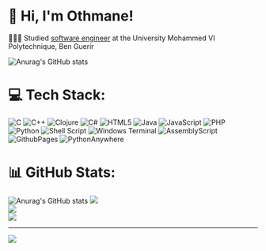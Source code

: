 # 👋 Hi, I'm Othmane!
👩🏻‍🎓 Studied [software engineer](https://1337.ma/en/) at the University Mohammed VI Polytechnique, Ben Guerir
<!-- GitHub stats from https://github.com/anuraghazra/github-readme-stats -->
![Anurag's GitHub stats](https://github-readme-stats.vercel.app/api?username=utrshallio&show_icons=true&theme=radical)


# 💻 Tech Stack:
![C](https://img.shields.io/badge/c-%2300599C.svg?style=for-the-badge&logo=c&logoColor=white) ![C++](https://img.shields.io/badge/c++-%2300599C.svg?style=for-the-badge&logo=c%2B%2B&logoColor=white) ![Clojure](https://img.shields.io/badge/Clojure-%23Clojure.svg?style=for-the-badge&logo=Clojure&logoColor=Clojure) ![C#](https://img.shields.io/badge/c%23-%23239120.svg?style=for-the-badge&logo=csharp&logoColor=white) ![HTML5](https://img.shields.io/badge/html5-%23E34F26.svg?style=for-the-badge&logo=html5&logoColor=white) ![Java](https://img.shields.io/badge/java-%23ED8B00.svg?style=for-the-badge&logo=openjdk&logoColor=white) ![JavaScript](https://img.shields.io/badge/javascript-%23323330.svg?style=for-the-badge&logo=javascript&logoColor=%23F7DF1E) ![PHP](https://img.shields.io/badge/php-%23777BB4.svg?style=for-the-badge&logo=php&logoColor=white) ![Python](https://img.shields.io/badge/python-3670A0?style=for-the-badge&logo=python&logoColor=ffdd54) ![Shell Script](https://img.shields.io/badge/shell_script-%23121011.svg?style=for-the-badge&logo=gnu-bash&logoColor=white) ![Windows Terminal](https://img.shields.io/badge/Windows%20Terminal-%234D4D4D.svg?style=for-the-badge&logo=windows-terminal&logoColor=white) ![AssemblyScript](https://img.shields.io/badge/assembly%20script-%23000000.svg?style=for-the-badge&logo=assemblyscript&logoColor=white) ![GithubPages](https://img.shields.io/badge/github%20pages-121013?style=for-the-badge&logo=github&logoColor=white) ![PythonAnywhere](https://img.shields.io/badge/pythonanywhere-%232F9FD7.svg?style=for-the-badge&logo=pythonanywhere&logoColor=151515)
# 📊 GitHub Stats:
![Anurag's GitHub stats](https://github-readme-stats.vercel.app/api?username=utrshallio&show_icons=true&theme=radical)
![](https://github-readme-stats.vercel.app/api?username=utrshallio&theme=dark&hide_border=false&include_all_commits=false&count_private=false)<br/>
![](https://github-readme-streak-stats.herokuapp.com/?user=utrshallio&theme=dark&hide_border=false)<br/>
![](https://github-readme-stats.vercel.app/api/top-langs/?username=utrshallio&theme=dark&hide_border=false&include_all_commits=false&count_private=false&layout=compact)

---
[![](https://visitcount.itsvg.in/api?id=utrshallio&icon=6&color=1)](https://visitcount.itsvg.in)

<!-- Proudly created with GPRM ( https://gprm.itsvg.in ) -->
